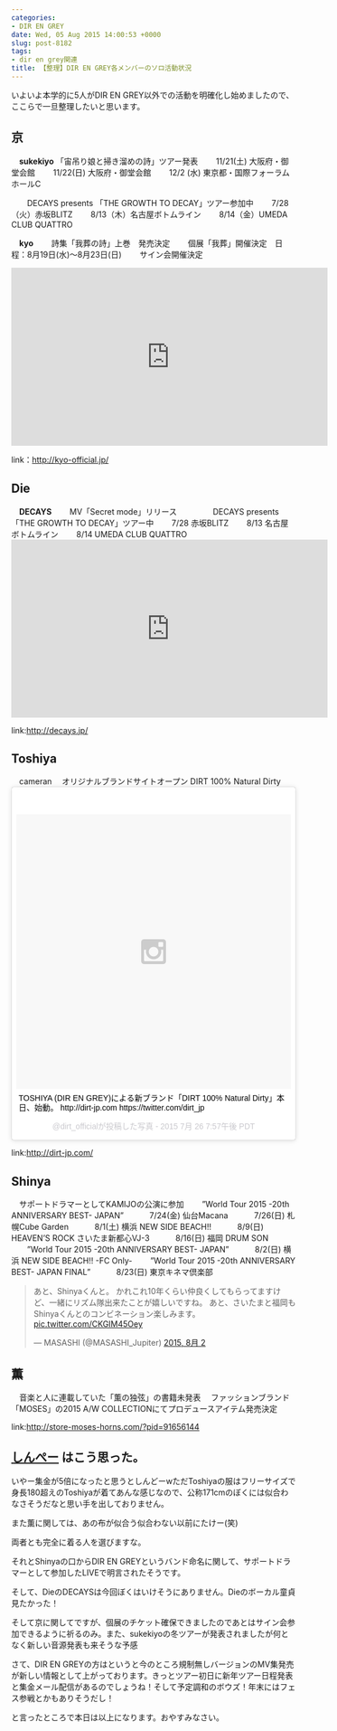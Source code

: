 ```yaml
---
categories:
- DIR EN GREY
date: Wed, 05 Aug 2015 14:00:53 +0000
slug: post-8182
tags:
- dir en grey関連
title: 【整理】DIR EN GREY各メンバーのソロ活動状況
---
```


いよいよ本学的に5人がDIR EN GREY以外での活動を明確化し始めましたので、ここらで一旦整理したいと思います。<!--more--><h2>京</h2>
　<strong>sukekiyo</strong>
  「宙吊り娘と掃き溜めの詩」ツアー発表
　　11/21(土) 大阪府・御堂会館
　　11/22(日) 大阪府・御堂会館
　　12/2 (水) 東京都・国際フォーラム ホールC

　　DECAYS presents 「THE GROWTH TO DECAY」ツアー参加中
　　7/28（火）赤坂BLITZ
　　8/13（木）名古屋ボトムライン
　　8/14（金）UMEDA CLUB QUATTRO
 
　<strong>kyo</strong>
　　詩集「我葬の詩」上巻　発売決定
　　個展「我葬」開催決定　日程：8月19日(水)～8月23日(日)
　　サイン会開催決定

<iframe width="560" height="315" src="https://www.youtube.com/embed/UdPrf_qno6E" frameborder="0" allowfullscreen></iframe>

link：<a href="http://kyo-official.jp/">http://kyo-official.jp/</a>

<h2>Die</h2>
　<strong>DECAYS</strong>
　　MV「Secret mode」リリース
　　
　　DECAYS presents 「THE GROWTH TO DECAY」ツアー中
　　7/28 赤坂BLITZ
　　8/13 名古屋ボトムライン
　　8/14 UMEDA CLUB QUATTRO

<iframe width="560" height="315" src="https://www.youtube.com/embed/u0BktguAcGA" frameborder="0" allowfullscreen></iframe>

link:<a href="http://decays.jp/">http://decays.jp/</a>

<h2>Toshiya</h2>
　cameran
　オリジナルブランドサイトオープン DIRT 100% Natural Dirty

<blockquote class="instagram-media" data-instgrm-captioned data-instgrm-version="4" style=" background:#FFF; border:0; border-radius:3px; box-shadow:0 0 1px 0 rgba(0,0,0,0.5),0 1px 10px 0 rgba(0,0,0,0.15); margin: 1px; max-width:658px; padding:0; width:99.375%; width:-webkit-calc(100% - 2px); width:calc(100% - 2px);"><div style="padding:8px;"> <div style=" background:#F8F8F8; line-height:0; margin-top:40px; padding:50% 0; text-align:center; width:100%;"> <div style=" background:url(data:image/png;base64,iVBORw0KGgoAAAANSUhEUgAAACwAAAAsCAMAAAApWqozAAAAGFBMVEUiIiI9PT0eHh4gIB4hIBkcHBwcHBwcHBydr+JQAAAACHRSTlMABA4YHyQsM5jtaMwAAADfSURBVDjL7ZVBEgMhCAQBAf//42xcNbpAqakcM0ftUmFAAIBE81IqBJdS3lS6zs3bIpB9WED3YYXFPmHRfT8sgyrCP1x8uEUxLMzNWElFOYCV6mHWWwMzdPEKHlhLw7NWJqkHc4uIZphavDzA2JPzUDsBZziNae2S6owH8xPmX8G7zzgKEOPUoYHvGz1TBCxMkd3kwNVbU0gKHkx+iZILf77IofhrY1nYFnB/lQPb79drWOyJVa/DAvg9B/rLB4cC+Nqgdz/TvBbBnr6GBReqn/nRmDgaQEej7WhonozjF+Y2I/fZou/qAAAAAElFTkSuQmCC); display:block; height:44px; margin:0 auto -44px; position:relative; top:-22px; width:44px;"></div></div> <p style=" margin:8px 0 0 0; padding:0 4px;"> <a href="https://instagram.com/p/5n6dG8EHLp/" style=" color:#000; font-family:Arial,sans-serif; font-size:14px; font-style:normal; font-weight:normal; line-height:17px; text-decoration:none; word-wrap:break-word;" target="_top">TOSHIYA (DIR EN GREY)による新ブランド「DIRT 100% Natural Dirty」本日、始動。 http://dirt-jp.com https://twitter.com/dirt_jp</a></p> <p style=" color:#c9c8cd; font-family:Arial,sans-serif; font-size:14px; line-height:17px; margin-bottom:0; margin-top:8px; overflow:hidden; padding:8px 0 7px; text-align:center; text-overflow:ellipsis; white-space:nowrap;">@dirt_officialが投稿した写真 - <time style=" font-family:Arial,sans-serif; font-size:14px; line-height:17px;" datetime="2015-07-27T02:57:39+00:00">2015  7月 26 7:57午後 PDT</time></p></div></blockquote>
<script async defer src="//platform.instagram.com/en_US/embeds.js"></script>

link:<a href="http://dirt-jp.com/">http://dirt-jp.com/</a>

<h2>Shinya</h2>
　サポートドラマーとしてKAMIJOの公演に参加
　　”World Tour 2015 -20th ANNIVERSARY BEST- JAPAN”
　　　7/24(金) 仙台Macana
　　　7/26(日) 札幌Cube Garden
　　　8/1(土) 横浜 NEW SIDE BEACH!!
　　　8/9(日) HEAVEN’S ROCK さいたま新都心VJ-3
　　　8/16(日) 福岡 DRUM SON
　　”World Tour 2015 -20th ANNIVERSARY BEST- JAPAN”
　　　8/2(日) 横浜 NEW SIDE BEACH!! -FC Only-
　　”World Tour 2015 -20th ANNIVERSARY BEST- JAPAN FINAL”
　　　8/23(日) 東京キネマ倶楽部

<blockquote class="twitter-tweet" lang="ja"><p lang="ja" dir="ltr">あと、Shinyaくんと。&#10;&#10;かれこれ10年くらい仲良くしてもらってますけど、一緒にリズム隊出来たことが嬉しいですね。&#10;&#10;あと、さいたまと福岡もShinyaくんとのコンビネーション楽しみます。 <a href="http://t.co/CKGIM45Oey">pic.twitter.com/CKGIM45Oey</a></p>&mdash; MASASHI (@MASASHI_Jupiter) <a href="https://twitter.com/MASASHI_Jupiter/status/627846263560482816">2015, 8月 2</a></blockquote>
<script async src="//platform.twitter.com/widgets.js" charset="utf-8"></script>



<h2>薫</h2>
　音楽と人に連載していた「薫の独弦」の書籍未発表
　ファッションブランド「MOSES」の2015 A/W COLLECTIONにてプロデュースアイテム発売決定

link:http://store-moses-horns.com/?pid=91656144

<h2><a href="https://twitter.com/s_s_p_y" target="_blank">しんぺー</a> はこう思った。</h2>

いやー集金が5倍になったと思うとしんどーwただToshiyaの服はフリーサイズで身長180超えのToshiyaが着てあんな感じなので、公称171cmのぼくには似合わなさそうだなと思い手を出しておりません。

また薫に関しては、あの布が似合う似合わない以前にたけー(笑)

両者とも完全に着る人を選びますな。

それとShinyaの口からDIR EN GREYというバンド命名に関して、サポートドラマーとして参加したLIVEで明言されたそうです。

そして、DieのDECAYSは今回ぼくはいけそうにありません。Dieのボーカル童貞見たかった！

そして京に関してですが、個展のチケット確保できましたのであとはサイン会参加できるように祈るのみ。また、sukekiyoの冬ツアーが発表されましたが何となく新しい音源発表も来そうな予感

さて、DIR EN GREYの方はというと今のところ規制無しバージョンのMV集発売が新しい情報として上がっております。きっとツアー初日に新年ツアー日程発表と集金メール配信があるのでしょうね！そして予定調和のボウズ！年末にはフェス参戦とかもありそうだし！


と言ったところで本日は以上になります。おやすみなさい。